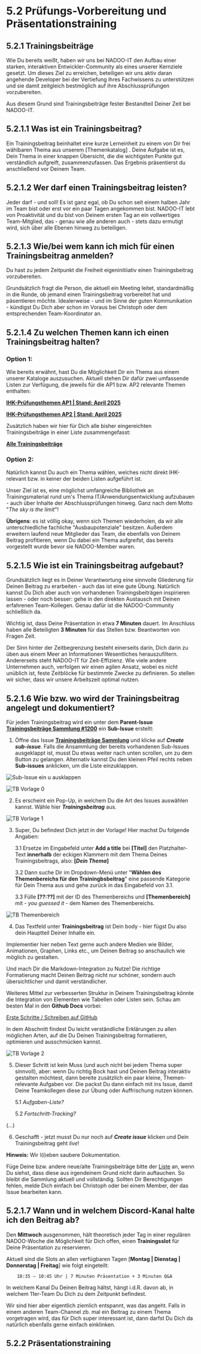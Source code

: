 # 5.2 Prüfungs-Vorbereitung und Präsentationstraining

## 5.2.1 Trainingsbeiträge

Wie Du bereits weißt, haben wir uns bei NADOO-IT den Aufbau einer starken, interaktiven Entwickler-Community als eines unserer Kernziele gesetzt. Um dieses Ziel zu erreichen, beteiligen wir uns aktiv daran angehende Developer bei der Vertiefung ihres Fachwissens zu unterstützen und sie damit zeitgleich bestmöglich auf ihre Abschlussprüfungen vorzubereiten.

Aus diesem Grund sind Trainingsbeiträge fester Bestandteil Deiner Zeit bei NADOO-IT.

<!--Trenn-Ordner wird ggf. später noch erstellt und Nummerierung vereinfacht-->

## 5.2.1.1 Was ist ein Trainingsbeitrag?

Ein Trainingsbeitrag beinhaltet eine kurze Lerneinheit zu einem von Dir frei wählbaren Thema aus unserem [Themenkatalog] <!--Anker-Link zum Punkt Themenfindung-->. Deine Aufgabe ist es, Dein Thema in einer knappen Übersicht, die die wichtigsten Punkte gut verständlich aufgreift, zusammenzufassen. Das Ergebnis präsentierst du anschließend vor Deinem Team.

## 5.2.1.2 Wer darf einen Trainingsbeitrag leisten?

Jeder darf - und soll! Es ist ganz egal, ob Du schon seit einem halben Jahr im Team bist oder erst vor ein paar Tagen angekommen bist. NADOO-IT lebt von Proaktivität und du bist von Deinem ersten Tag an ein vollwertiges Team-Mitglied, das - genau wie alle anderen auch - stets dazu ermutigt wird, sich über alle Ebenen hinweg zu beteiligen.

## 5.2.1.3 Wie/bei wem kann ich mich für einen Trainingsbeitrag anmelden?

Du hast zu jedem Zeitpunkt die Freiheit eigeninitiiativ einen Trainingsbeitrag vorzubereiten.

Grundsätzlich fragt die Person, die aktuell ein Meeting leitet, standardmäßig in die Runde, ob jemand einen Trainingsbeitrag vorbereitet hat und päsentieren möchte. Idealerweise - und im Sinne der guten Kommunikation - kündigst Du Dich aber schon im Voraus bei Christoph oder dem entsprechenden Team-Koordinator an.

## 5.2.1.4 Zu welchen Themen kann ich einen Trainingsbeitrag halten?

### Option 1:

Wie bereits erwähnt, hast Du die Möglichkeit Dir ein Thema aus einem unserer Kataloge auszusuchen. Aktuell stehen Dir dafür zwei umfassende Listen zur Verfügung, die jeweils für die AP1 bzw. AP2 relevante Themen enthalten:

[**IHK-Prüfungsthemen AP1 | Stand: April 2025**](https://github.com/NADOOIT/NADOO-Launchpad/issues/643)

[**IHK-Prüfungsthemen AP2 | Stand: April 2025**](https://github.com/NADOOIT/NADOO-Launchpad/issues/1185)

Zusätzlich haben wir hier für Dich alle bisher eingereichten Trainingsbeiträge in einer Liste zusammengefasst:

[**Alle Trainingsbeiträge**](https://github.com/NADOOIT/NADOO-Launchpad/issues/1200)

### Option 2:

Natürlich kannst Du auch ein Thema wählen, welches nicht direkt IHK-relevant bzw. in keiner der beiden Listen aufgeführt ist.

Unser Ziel ist es, eine möglichst umfangreiche Bibliothek an Trainingsmaterial rund um's Thema IT/Anwendungsentwicklung aufzubauen - auch über Inhalte der Abschlussprüfungen hinweg. Ganz nach dem Motto "_The sky is the limit_"!

**Übrigens**: es ist völlig okay, wenn sich Themen wiederholen, da wir alle unterschiedliche fachliche "Ausbaupotenziale" besitzen. Außerdem erweitern laufend neue Mitglieder das Team, die ebenfalls von Deinem Beitrag profitieren, wenn Du dabei ein Thema aufgreifst, das bereits vorgestellt wurde bevor sie NADOO-Member waren.

## 5.2.1.5 Wie ist ein Trainingsbeitrag aufgebaut?

Grundsätzlich liegt es in Deiner Verantwortung eine sinnvolle Gliederung für Deinen Beitrag zu erarbeiten - auch das ist eine gute Übung. Natürlich kannst Du Dich aber auch von vorhandenen Trainingsbeiträgen inspirieren lassen - oder noch besser: gehe in den direkten Austausch mit Deinen erfahrenen Team-Kollegen. Genau dafür ist die NADOO-Community schließlich da.

Wichtig ist, dass Deine Präsentation in etwa **7 Minuten** dauert.
Im Anschluss haben alle Beteiligten **3 Minuten** für das Stellen bzw. Beantworten von Fragen Zeit.

Der Sinn hinter der Zeitbegrenzung besteht einerseits darin, Dich darin zu üben aus einem Meer an Informationen Wesentliches herauszufiltern. Andererseits steht NADOO-IT für Zeit-Effizienz. Wie viele andere Unternehmen auch, verfolgen wir einen agilen Ansatz, wobei es nicht unüblich ist, feste Zeitblöcke für bestimmte Zwecke zu definieren. So stellen wir sicher, dass wir unsere Arbeitszeit optimal nutzen.

## 5.2.1.6 Wie bzw. wo wird der Trainingsbeitrag angelegt und dokumentiert?

<!--bitte um Hilfe bzgl. vernünftige Einrückung der Unterpunkte (zb. 3.1, 3.2, 3.3...); iwie sieht das in der Preview nicht so aus wie's soll-->

Für jeden Trainingsbeitrag wird ein unter dem **Parent-Issue** [**Trainingsbeiträge Sammlung
#1200**](https://github.com/NADOOIT/NADOO-Launchpad/issues/1200) ein **Sub-Issue** erstellt:

1. Öffne das Issue [**Trainingsbeiträge Sammlung**](https://github.com/NADOOIT/NADOO-Launchpad/issues/1200) und klicke auf **_Create sub-issue_**. Falls die Ansammlung der bereits vorhandenen Sub-Issues ausgeklappt ist, musst Du etwas weiter nach unten scrollen, um zu dem Button zu gelangen. Alternativ kannst Du den kleinen Pfeil rechts neben **Sub-issues** anklicken, um die Liste einzuklappen.

![Sub-Issue ein u ausklappen](https://github.com/user-attachments/assets/bdec7d14-24be-4029-b6df-c1aba9d821ec)

![TB Vorlage 0](https://github.com/user-attachments/assets/42f4c5c0-fd52-4784-b4df-92af2ef7f8a3)

2. Es erscheint ein Pop-Up, in welchem Du die Art des Issues auswählen kannst. Wähle hier **_Trainingsbeitrag_** aus.
   
![TB Vorlage 1](https://github.com/user-attachments/assets/7539c427-6fa0-48d0-bbcc-41091082958e)

3. Super, Du befindest Dich jetzt in der Vorlage! Hier machst Du folgende Angaben:

   3.1 Ersetze im Eingabefeld unter **Add a title** bei **[Titel]** den Platzhalter-Text **innerhalb** der eckigen Klammern mit dem Thema Deines Trainingsbeitrags, also: **[_Dein Thema_]**

   3.2 Dann suche Dir im Dropdown-Menü unter "**Wählen des Themenbereichs für den Trainingbsbeitrag**" eine passende Kategorie für Dein Thema aus und gehe zurück in das Eingabefeld von 3.1.

   3.3 Fülle **[??:??]** mit der ID des Themenbereichs und **[Themenbereich]** mit - _you guessed it_ - dem Namen des Themenbereichs.

![TB Themenbereich](https://github.com/user-attachments/assets/1d23cc9b-62fb-442b-98cb-a1eae85b418d)

4. Das Textfeld unter **Trainingsbeitrag** ist Dein body - hier fügst Du also dein Hauptteil Deiner Inhalte ein.

Implementier hier neben Text gerne auch andere Medien wie Bilder, Animationen, Graphen, Links etc., um Deinen Beitrag so anschaulich wie möglich zu gestalten.

Und mach Dir die Markdown-Integration zu Nutze! Die richtige Formatierung macht Deinen Beitrag nicht nur schöner, sondern auch übersichtlicher und damit verständlicher.

Weiteres Mittel zur verbesserten Struktur in Deinem Trainingsbeitrag könnte die Integration von Elementen wie Tabellen oder Listen sein.
Schau am besten Mal in den **Github Docs** vorbei:

[Erste Schritte / Schreiben auf GitHub](https://docs.github.com/de/get-started/writing-on-github)

In dem Abschnitt findest Du leicht verständliche Erklärungen zu allen möglichen Arten, auf die Du Deinen Trainingsbeitrag formatieren, optimieren und ausschmücken kannst.

![TB Vorlage 2](https://github.com/user-attachments/assets/8bc21edc-7b44-4e54-b304-6d171830888f)

5. Dieser Schritt ist kein Muss (und auch nicht bei jedem Thema super sinnvoll), aber: wenn Du richtig Bock hast und Deinen Beitrag interaktiv gestalten möchtest, dann bereite zusätzlich ein paar kleine, Themen-relevante Aufgaben vor. Die packst Du dann einfach mit ins Issue, damit Deine Teamkollegen diese zur Übung oder Auffrischung nutzen können.
   <!--hier muss noch geklärt werden, wie die Abschitte Aufgaben / Sub-Issues gehandhabt werden sollen-->

   5.1 _Aufgaben-Liste?_
   <!--Screenshot/s-->

   5.2 _Fortschritt-Tracking?_
   <!--Screenshot/s-->

(...)

<!--Screenshot/s-->

6. Geschafft - jetzt musst Du nur noch auf **_Create issue_** klicken und Dein Trainingsbeitrag geht _live_!

**Hinweis:** Wir l(i)eben saubere Dokumentation.

Füge Deine bzw. andere neue/alte Trainingsbeiträge bitte der [Liste](https://github.com/NADOOIT/NADOO-Launchpad/issues/1200) an, wenn Du siehst, dass diese aus irgendeinem Grund nicht darin auftauchen. So bleibt die Sammlung aktuell und vollständig. Sollten Dir Berechtigungen fehlen, melde Dich einfach bei Christoph oder bei einem Member, der das Issue bearbeiten kann.

## 5.2.1.7 Wann und in welchem Discord-Kanal halte ich den Beitrag ab?

Den **Mittwoch** ausgenommen, hält theoretisch jeder Tag in einer regulären NADOO-Woche die Möglichkeit für Dich offen, einen **Trainingsslot** für Deine Präsentation zu reservieren.

Aktuell sind die Slots an allen verfügbaren Tagen [**Montag | Dienstag | Donnerstag | Freitag**] wie folgt eingeteilt:

        10:35 – 10:45 Uhr | 7 Minuten Präsentation + 3 Minuten Q&A

In welchem Kanal Du Deinen Beitrag hältst, hängt i.d.R. davon ab, in welchem 11er-Team Du Dich zu dem Zeitpunkt befindest.

Wir sind hier aber eigentlich ziemlich entspannt, was das angeht. Falls in einem anderen Team-Channel zb. mal ein Beitrag zu einem Thema vorgetragen wird, das für Dich super interessant ist, dann darfst Du Dich da natürlich ebenfalls gerne einfach einklinken.

## 5.2.2 Präsentationstraining

<!-- NOTES/MÖGLICHE KERNPUNKTE:

- Meetings leiten
- Team-Koordinierung
- Präsentations-Vorbereitung / Templates
- Zeiteinteilung

Feedback erwünscht: ist der Unterpunkt Präsentationstraining eigentlich weiterhin in Planung?
Wenn ja, gab's schon Überlegungen zu möglichen Inhalten?
-->
